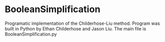 # BooleanSimplification

Programatic implementation of the Childerhose-Liu method. 
Program was built in Python by Ethan Childerhose and Jason Liu. The main file is BooleanSimplification.py
